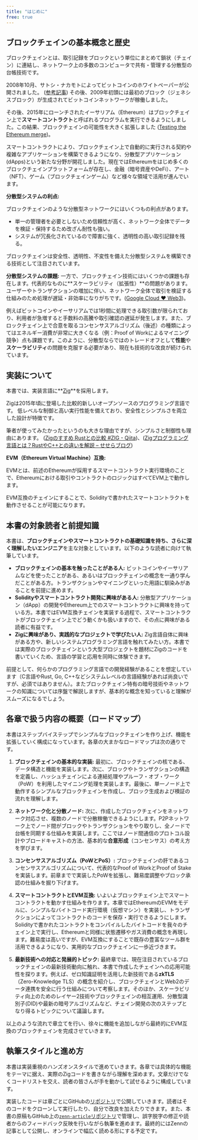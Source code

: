 ```yaml
---
title: "はじめに"
free: true
---
```


## ブロックチェインの基本概念と歴史

ブロックチェインとは、取引記録をブロックという単位にまとめて鎖状（チェイン）に連結し、ネットワーク上の多数のコンピュータで共有・管理する分散型の台帳技術です。

2008年10月、サトシ・ナカモトによってビットコインのホワイトペーパーが公開されました。 ([参考記事](https://coinpost.jp/?p=115638))
その後、2009年初頭には最初のブロック（ジェネシスブロック）が生成されてビットコインネットワークが稼働しました。

その後、2015年にローンチされたイーサリアム（Ethereum）はブロックチェイン上で**スマートコントラクト**と呼ばれるプログラムを実行できるようにしました。この結果、ブロックチェインの可能性を大きく拡張しました ([Testing the Ethereum merge](https://antithesis.com/case_studies/ethereum_merge/#:~:text=Ethereum%20is%20a%20decentralized%20blockchain,crypto%20projects%20across%20the%20globe))。

スマートコントラクトにより、ブロックチェイン上で自動的に実行される契約や複雑なアプリケーションを構築できるようになり、分散型アプリケーション(dApps)という新たな分野が開花しました。現在ではEthereumをはじめ多くのブロックチェインプラットフォームが存在し、金融（暗号資産やDeFi）、アート（NFT）、ゲーム（ブロックチェインゲーム）など様々な領域で活用が進んでいます。

**分散型システムの利点:**

ブロックチェインのような分散型ネットワークにはいくつもの利点があります。

- 単一の管理者を必要としないため信頼性が高く、ネットワーク全体でデータを検証・保持するため改ざん耐性も強い。
- システムが冗長化されているので障害に強く、透明性の高い取引記録を残る。

ブロックチェインは安全性、透明性、不変性を備えた分散型システムを構築できる技術として注目されています。

**分散型システムの課題:** 一方で、ブロックチェイン技術にはいくつかの課題も存在します。代表的なものに**スケーラビリティ（拡張性）**の問題があります。ユーザーやトランザクションの増加に伴い、ネットワーク全体で取引を検証する仕組みのため処理が遅延・非効率になりがちです。([Google Cloud ❤ Web3](https://zenn.dev/google_cloud_jp/articles/0795db18a936ba))。

例えばビットコインやイーサリアムでは1秒間に処理できる取引数が限られており、利用者が急増すると手数料の高騰や取引確認の遅延が発生します。また、ブロックチェイン上で合意を取るコンセンサスアルゴリズム（後述）の種類によってはエネルギー消費が非常に大きくなる（例：Proof of Workによるマイニング競争）点も課題です。このように、分散型ならではのトレードオフとして**性能**や**スケーラビリティ**の問題を克服する必要があり、現在も技術的な改良が続けられています。

## 実装について

本書では、実装言語に**[Zig](https://ziglang.org/learn/)**を採用します。

Zigは2015年頃に登場した比較的新しいオープンソースのプログラミング言語です。
低レベルな制御と高い実行性能を備えており、安全性とシンプルさを両立した設計が特徴です。

筆者が使ってみたかったというのも大きな理由ですが、シンプルさと制御性も理由にあります。 ([Zigのすすめ Rustとの比較 #ZIG - Qiita](https://qiita.com/lechatthecat/items/d448727b817b7b03b535))、([Zigプログラミング言語とは？RustやC++との違いを解説 – せせらブログ](https://sesera231.com/archives/7703))

**EVM（Ethereum Virtual Machine）互換:**

EVMとは、前述のEthereumが採用するスマートコントラクト実行環境のことで、Ethereumにおける取引やコントラクトのロジックはすべてEVM上で動作します。

EVM互換のチェインにすることで、Solidityで書かれたスマートコントラクトを動作させることが可能になります。

## 本書の対象読者と前提知識

本書は、**ブロックチェインやスマートコントラクトの基礎知識を持ち、さらに深く理解したいエンジニア**を主な対象としています。以下のような読者に向けて執筆しています。

- **ブロックチェインの基本を触ったことがある人:** ビットコインやイーサリアムなどを使ったことがある、あるいはブロックチェインの概念を一通り学んだことがある方。トランザクションやマイニングといった用語に馴染みがあることを前提に進めます。
- **Solidityやスマートコントラクト開発に興味がある人:** 分散型アプリケーション（dApp）の開発やEthereum上でのスマートコントラクトに興味を持っている方。本書ではEVM互換チェインを実装する過程で、スマートコントラクトがブロックチェイン上でどう動くかも扱いますので、その点に興味がある読者に有益です。
- **Zigに興味があり、実践的なプロジェクトで学びたい人:** Zig言語自体に興味がある方や、新しいシステムプログラミング言語を触れてみたい方。本書では実際のブロックチェインという大型プロジェクトを題材にZigのコードを書いていくため、言語の学習と応用を同時に体験できます。

前提として、何らかのプログラミング言語での開発経験があることを想定しています（C言語やRust, Go, C++などシステムレベルの言語経験があれば尚良いですが、必須ではありません）。またブロックチェイン特有の暗号技術やネットワークの知識については序盤で解説しますが、基本的な概念を知っていると理解がスムーズになるでしょう。

## 各章で扱う内容の概要（ロードマップ）

本書はステップバイステップでシンプルなブロックチェインを作り上げ、機能を拡張していく構成になっています。各章の大まかなロードマップは次の通りです。

1. **ブロックチェインの基本的な実装:**
   最初に、ブロックチェインの核である、データ構造と機能を実装します。次に、ブロックやトランザクションの構造を定義し、ハッシュチェインによる連結処理やプルーフ・オブ・ワーク（PoW）を利用したマイニング処理を実装します。最後に、単一ノード上で動作するシンプルなブロックチェインを作成し、ブロック生成および検証の流れを理解します。

2. **ネットワーク化と分散ノード:** 次に、作成したブロックチェインをネットワーク対応させ、複数のノードで分散稼働できるようにします。P2Pネットワーク上でノード間がブロックやトランザクションをやり取りし、全ノードで台帳を同期する仕組みを実装します。ここではノード間通信のプロトコル設計やブロードキャストの方法、基本的な**合意形成**（コンセンサス）の考え方を学びます。

3. **コンセンサスアルゴリズム（PoWとPoS）:** ブロックチェインの肝であるコンセンサスアルゴリズムについて、代表的なProof of WorkとProof of Stakeを実装します。前章までで実装したPoWを拡張し、難易度調整やブロック承認の仕組みを掘り下げます。

4. **スマートコントラクトとEVM互換:** いよいよブロックチェイン上でスマートコントラクトを動かす仕組みを作ります。本章ではEthereumのEVMをモデルに、シンプルなバイトコード実行環境（仮想マシン）を実装し、トランザクションによってコントラクトのコードを保存・実行できるようにします。Solidityで書かれたコントラクトをコンパイルしたバイトコードを我々のチェイン上で実行し、Ethereumと同様に状態遷移やガス消費の概念を再現します。難易度は高いですが、EVM互換にすることで既存の豊富なツール群を活用できるようになり、実用的なブロックチェインに一歩近づきます。

5. **最新技術への対応と発展的トピック:** 最終章では、現在注目されているブロックチェインの最新技術動向に触れ、本書で作成したチェインへの応用可能性を探ります。例えば、ゼロ知識証明を活用した新技術である**zkTLS**（Zero-Knowledge TLS）の概念を紹介し、ブロックチェインとWeb2のデータ連携を安全に行う仕組みについて考察します。そのほか、スケーラビリティ向上のためのレイヤー2技術やブロックチェインの相互運用、分散型識別子(DID)や最新の暗号アルゴリズムなど、チェイン開発の次のステップとなり得るトピックについて議論します。

以上のような流れで章立てを行い、徐々に機能を追加しながら最終的にEVM互換のブロックチェインを完成させていきます。

## 執筆スタイルと進め方

本書は実装重視のハンズオンスタイルで進めていきます。各章では具体的な機能をテーマに据え、実際のZigコードを書きながら理解を深めます。文章だけでなくコードリストを交え、読者の皆さんが手を動かして試せるように構成しています。

実装したコードは章ごとにGitHubの[リポジトリ](https://github.com/susumutomita/BlockChain)で公開していきます。読者はそのコードをクローンして実行したり、自分で改良を加えたりできます。また、本書の原稿もGitHub上の[`zenn-article`リポジトリ](https://github.com/susumutomita/zenn-article)で管理し、誤字脱字の修正や読者からのフィードバック反映を行いながら執筆を進めます。最終的にはZennの記事として公開し、オンラインで幅広く読める形にする予定です。
